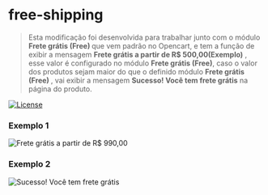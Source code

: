 # free-shipping

> Esta modificação foi desenvolvida para trabalhar junto com o módulo <strong>Frete grátis (Free) </strong> que vem padrão no Opencart, e tem a função de exibir a mensagem <strong>Frete grátis a partir de R$ 500,00(Exemplo)</strong> , esse valor é configurado no módulo <strong>Frete grátis (Free)</strong>, caso o valor dos produtos sejam maior do que o definido módulo <strong>Frete grátis (Free) </strong>, vai exibir a mensagem <strong>Sucesso! Você tem frete grátis</strong> na página do produto.



[![License](https://img.shields.io/badge/License-GPLv3-blue.svg)](https://github.com/sincromaster/free-shipping/blob/main/LICENSE)



### Exemplo 1
<img src="https://github.com/sincromaster/free-shipping/blob/main/frete-apartir.png" alt="Frete grátis a partir de R$ 990,00">

### Exemplo 2
<img src="https://github.com/sincromaster/free-shipping/blob/main/frete-gratis.png" alt="Sucesso! Você tem frete grátis">

